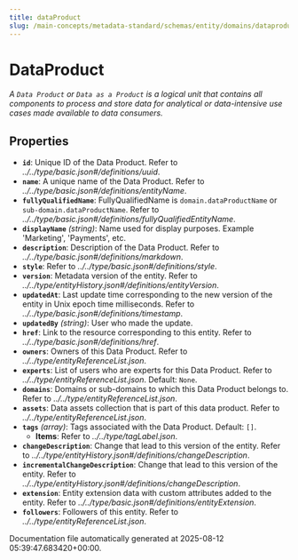```yaml
---
title: dataProduct
slug: /main-concepts/metadata-standard/schemas/entity/domains/dataproduct
---
```


# DataProduct

*A `Data Product` or `Data as a Product` is a logical unit that contains all components to process and store data for analytical or data-intensive use cases made available to data consumers.*

## Properties

- **`id`**: Unique ID of the Data Product. Refer to *../../type/basic.json#/definitions/uuid*.
- **`name`**: A unique name of the Data Product. Refer to *../../type/basic.json#/definitions/entityName*.
- **`fullyQualifiedName`**: FullyQualifiedName is `domain.dataProductName` or `sub-domain.dataProductName`. Refer to *../../type/basic.json#/definitions/fullyQualifiedEntityName*.
- **`displayName`** *(string)*: Name used for display purposes. Example 'Marketing', 'Payments', etc.
- **`description`**: Description of the Data Product. Refer to *../../type/basic.json#/definitions/markdown*.
- **`style`**: Refer to *../../type/basic.json#/definitions/style*.
- **`version`**: Metadata version of the entity. Refer to *../../type/entityHistory.json#/definitions/entityVersion*.
- **`updatedAt`**: Last update time corresponding to the new version of the entity in Unix epoch time milliseconds. Refer to *../../type/basic.json#/definitions/timestamp*.
- **`updatedBy`** *(string)*: User who made the update.
- **`href`**: Link to the resource corresponding to this entity. Refer to *../../type/basic.json#/definitions/href*.
- **`owners`**: Owners of this Data Product. Refer to *../../type/entityReferenceList.json*.
- **`experts`**: List of users who are experts for this Data Product. Refer to *../../type/entityReferenceList.json*. Default: `None`.
- **`domains`**: Domains or sub-domains to which this Data Product belongs to. Refer to *../../type/entityReferenceList.json*.
- **`assets`**: Data assets collection that is part of this data product. Refer to *../../type/entityReferenceList.json*.
- **`tags`** *(array)*: Tags associated with the Data Product. Default: `[]`.
  - **Items**: Refer to *../../type/tagLabel.json*.
- **`changeDescription`**: Change that lead to this version of the entity. Refer to *../../type/entityHistory.json#/definitions/changeDescription*.
- **`incrementalChangeDescription`**: Change that lead to this version of the entity. Refer to *../../type/entityHistory.json#/definitions/changeDescription*.
- **`extension`**: Entity extension data with custom attributes added to the entity. Refer to *../../type/basic.json#/definitions/entityExtension*.
- **`followers`**: Followers of this entity. Refer to *../../type/entityReferenceList.json*.


Documentation file automatically generated at 2025-08-12 05:39:47.683420+00:00.
